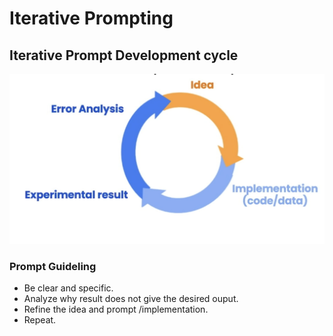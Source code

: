 
# Iterative Prompting

## Iterative Prompt Development cycle

![Iterative Prompt](images/iterative_promt.png)

### Prompt Guideling

- Be clear and specific.
- Analyze why result does not give the desired ouput.
- Refine the idea and prompt /implementation.
- Repeat.
